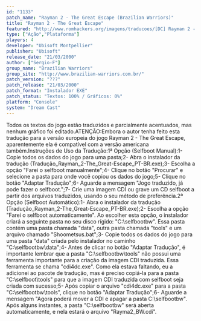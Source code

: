 ```yaml
---
id: "1133"
patch_name: "Rayman 2 - The Great Escape (Brazilian Warriors)"
title: "Rayman 2 - The Great Escape"
featured: "http://www.romhackers.org/imagens/traducoes/[DC] Rayman 2 - The Great Escape - Brazilian Warriors - 1.jpg"
type: ["Ação","Plataforma"]
players: 4
developer: "Ubisoft Montpellier"
publisher: "Ubisoft"
release_date: "21/03/2000"
author: ["Sergio-F"]
group_name: "Brazilian Warriors"
group_site: "http://www.brazilian-warriors.com.br/"
patch_version: "???"
patch_release: "21/03/2000"
patch_format: "Instalador EXE"
patch_status: "Textos: 100% / Gráficos: 0%"
platform: "Console"
system: "Dream Cast"
---
```


Todos os textos do jogo estão traduzidos e parcialmente acentuados, mas nenhum gráfico foi editado.ATENÇÃO:Embora o autor tenha feito esta tradução para a versão europeia do jogo Rayman 2 - The Great Escape, aparentemente ela é compatível com a versão americana também.Instruções de Uso da Tradução:1ª Opção (Selfboot Manual):1- Copie todos os dados do jogo para uma pasta;2- Abra o instalador da tradução (Tradução_Rayman_2-The_Great-Escape_PT-BR.exe);3- Escolha a opção "Farei o selfboot manualmente";4- Clique no botão "Procurar" e selecione a pasta para onde você copiou os dados do jogo;5- Clique no botão "Adaptar Tradução";6- Aguarde a mensagem "Jogo traduzido, já pode fazer o selfboot.";7- Crie uma imagem CDI ou grave um CD selfboot a partir dos arquivos traduzidos, usando o seu método de preferência.2ª Opção (Selfboot Automático):1- Abra o instalador da tradução (Tradução_Rayman_2-The_Great-Escape_PT-BR.exe);2- Escolha a opção "Farei o selfboot automaticamente". Ao escolher esta opção, o instalador criará a seguinte pasta no seu disco rígido: "C:\selfbootbw". Essa pasta contém uma pasta chamada "data", outra pasta chamada "tools" e um arquivo chamado "Shoometsus.bat";3- Copie todos os dados do jogo para uma pasta "data" criada pelo instalador no caminho "C:\selfbootbw\data";4- Antes de clicar no botão "Adaptar Tradução", é importante lembrar que a pasta "C:\selfbootbw\tools" não possui uma ferramenta importante para a criação da imagem CDI traduzida. Essa ferramenta se chama "cdi4dc.exe". Como ela estava faltando, eu a adicionei ao pacote de tradução, mas é preciso copiá-la para a pasta "C:\selfboot\tools" para que a imagem CDI traduzida com selfboot seja criada com sucesso;5- Após copiar o arquivo "cdi4dc.exe" para a pasta "C:\selfbootbw\tools", clique no botão "Adaptar Tradução";6- Aguarde a mensagem "Agora poderá mover a CDI e apagar a pasta C:\selfbootbw". Após alguns instantes, a pasta "C:\selfbootbw" será aberta automaticamente, e nela estará o arquivo "Rayma2_BW.cdi".